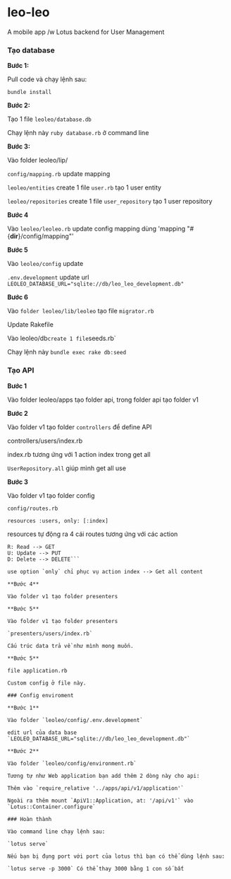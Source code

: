 # leo-leo
A mobile app /w Lotus backend for User Management

### Tạo database

**Bước 1:**

Pull code và chạy lệnh sau:

`bundle install`

**Bước 2:**

Tạo 1 file `leoleo/database.db`

Chạy lệnh này `ruby database.rb` ở command line

**Bước 3:**

Vào folder leoleo/lip/

 `config/mapping.rb` update mapping

 `leoleo/entities` create 1 file `user.rb` tạo 1 user entity

 `leoleo/repositories` create 1 file `user_repository` tạo 1 user repository

**Bước 4**

Vào `leoleo/leoleo.rb` update config mapping dùng 'mapping "#{__dir__}/config/mapping"'

**Bước 5**

Vào `leoleo/config` update

`.env.development` update url `LEOLEO_DATABASE_URL="sqlite://db/leo_leo_development.db"`

**Bước 6**

Vào `folder leoleo/lib/leoleo` tạo file `migrator.rb`

Update Rakefile

Vào leoleo/db` create 1 file `seeds.rb`

Chạy lệnh này `bundle exec rake db:seed`

### Tạo API

**Bước 1**

Vào folder leoleo/apps tạo folder api, trong folder api tạo folder v1

**Bước 2**

Vào folder v1 tạo folder `controllers` để define API

controllers/users/index.rb 

index.rb tương ứng với 1 action index trong get all

`UserRepository.all` giúp mình get all use

**Bước 3**

Vào folder v1 tạo folder config

`config/routes.rb`

`resources :users, only: [:index]` 

resources tự động ra 4 cái routes tương ứng với các action

```C: Create --> POST
R: Read --> GET
U: Update --> PUT
D: Delete --> DELETE```

use option `only` chỉ phục vụ action index --> Get all content 

**Bước 4**

Vào folder v1 tạo folder presenters

**Bước 5**

Vào folder v1 tạo folder presenters

`presenters/users/index.rb`

Cấu trúc data trả về như mình mong muốn.

**Bước 5**

file application.rb

Custom config ở file này.

### Config enviroment

**Bước 1**

Vào folder `leoleo/config/.env.development` 

edit url của data base `LEOLEO_DATABASE_URL="sqlite://db/leo_leo_development.db"`

**Bước 2**

Vào folder `leoleo/config/environment.rb`

Tương tự như Web application bạn add thêm 2 dòng này cho api:

Thêm vào `require_relative '../apps/api/v1/application'`

Ngoài ra thêm mount `ApiV1::Application, at: '/api/v1'` vào `Lotus::Container.configure` 

### Hoàn thành

Vào command line chạy lệnh sau:

`lotus serve`

Nếu bạn bị đụng port với port của lotus thì bạn có thể dùng lệnh sau:

`lotus serve -p 3000` Có thể thay 3000 bằng 1 con số bất 


